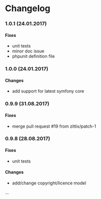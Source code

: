 Changelog
=========

### 1.0.1 (24.01.2017)

#### Fixes
- unit tests
- minor doc issue
- phpunit definition file


### 1.0.0 (24.01.2017)

#### Changes
- add support for latest symfony core


### 0.9.9 (31.08.2017)

#### Fixes
- merge pull request #19 from zittix/patch-1


### 0.9.8 (28.08.2017)

#### Fixes
- unit tests

#### Changes
- add/change copyright/licence model

...
